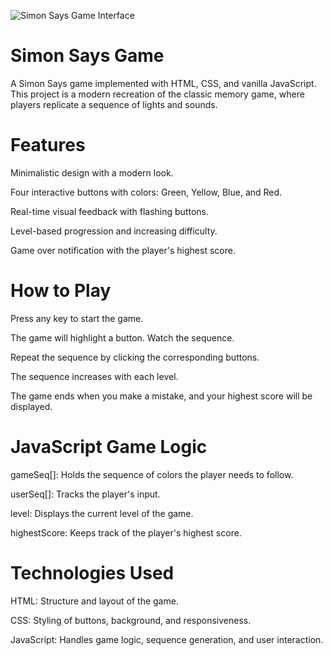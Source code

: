 ![Simon Says Game Interface](/Screenshot%202024-09-21%20at%2011.08.24 AM.png)

# Simon Says Game
A Simon Says game implemented with HTML, CSS, and vanilla JavaScript. This project is a modern recreation of the classic memory game, where players replicate a sequence of lights and sounds.


# Features
Minimalistic design with a modern look.

Four interactive buttons with colors: Green, Yellow, Blue, and Red.

Real-time visual feedback with flashing buttons.

Level-based progression and increasing difficulty.

Game over notification with the player's highest score.


# How to Play
Press any key to start the game.

The game will highlight a button. Watch the sequence.

Repeat the sequence by clicking the corresponding buttons.

The sequence increases with each level.

The game ends when you make a mistake, and your highest score will be displayed.


# JavaScript Game Logic
gameSeq[]: Holds the sequence of colors the player needs to follow.

userSeq[]: Tracks the player's input.

level: Displays the current level of the game.

highestScore: Keeps track of the player's highest score.


# Technologies Used
HTML: Structure and layout of the game.

CSS: Styling of buttons, background, and responsiveness.

JavaScript: Handles game logic, sequence generation, and user interaction.
